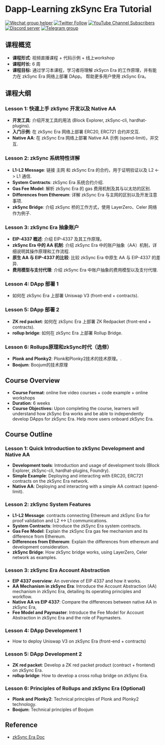 # Dapp-Learning zkSync Era Tutorial

<div>
  <p>
    <a href="https://github.com/Dapp-Learning-DAO/Dapp-Learning/tree/main/docs/imgs/wechat-group-helper.png"><img alt="Wechat group helper" src="https://img.shields.io/static/v1?&label=&logo=wechat&message=wechat group&color=brightgreen&logoColor=white"></a>
    <a href="https://twitter.com/Dapp_Learning"><img alt="Twitter Follow" src="https://img.shields.io/twitter/follow/dapp_learning?label=Follow"></a>
    <a href="https://www.youtube.com/c/DappLearning"><img alt="YouTube Channel Subscribers" src="https://img.shields.io/youtube/channel/subscribers/UCdJKZVxO55N3n2BQYXMDAcQ?style=social"></a>
    <a href="https://discord.gg/cRYNYXqPeR"><img src="https://img.shields.io/discord/907080577096757279?color=5865F2&logo=discord&logoColor=white&label=discord" alt="Discord server" /></a>
    <a href="https://t.me/joinchat/48Mp2jy4Yw40MmI1"><img src="https://img.shields.io/badge/telegram-blue?color=blue&logo=telegram&logoColor=white" alt="Telegram group" /></a>
  </p>
</div>

## 课程概览

- **课程形式**: 视频直播课程 + 代码示例 + 线上workshop
- **课程时长**: 6 周
- **课程目标:** 通过学习本课程，学习者将理解 zkSycn Era 的工作原理，并有能力在 zkSync Era 网络上部署 DApp。 帮助更多用户使用 zkSync Era。

## **课程大纲**

### Lesson 1: 快速上手 zkSync 开发以及 Native AA

- **开发工具**: 介绍开发工具的用法 (Block Explorer, zkSync-cli, hardhat-plugins).
- **入门示例**: 在 zkSync Era 网络上部署 ERC20, ERC721 合约并交互.
- **Native AA**: 在 zkSync Era 网络上部署 Native AA 示例 (spend-limit)，并交互.

### Lesson 2: zkSync 系统特性详解

- **L1-L2 Message**: 链接 主网 和 zkSync Era 的合约，用于证明验证以及 L2 <-> L1 通信.
- **System Contracts**: zkSync Era 系统合约介绍.
- **Gas Fee Model**: 解析 zkSync Era 的 gas 费用机制及其与以太坊的区别.
- **Differences from Ethereum**: 详解 zkSync Era 与主网的区别以及开发注意事项.
- **zkSync Bridge**: 介绍 zkSync 桥的工作方式，使用 LayerZero、Celer 网络作为例子.

### Lesson 3: zkSync Era 抽象账户

- **EIP-4337 概述**: 介绍 EIP-4337 及其工作原理。
- **zkSync Era 中的 AA 机制**: 介绍 zkSync Era 中的账户抽象（AA）机制，详细说明其操作原理和工作流程.
- **原生 AA 与 EIP-4337 的比较**: 比较 zkSync Era 中原生 AA 与 EIP-4337 的差异.
- **费用模型与支付代理**: 介绍 zkSync Era 中账户抽象的费用模型以及支付代理.

### Lesson 4: DApp 部署 1

- 如何在 zkSync Era 上部署 Uniswap V3 (front-end + contracts).

### Lesson 5: DApp 部署 2

- **ZK red packet**: 如何在 zkSync Era 上部署 ZK Redpacket (front-end + contracts).
- **rollup bridge**: 如何在 zkSync Era 上部署 Rollup Bridge.

### Lesson 6: Rollups原理和zkSync时代（选修）

- **Plonk and Plonky2**: Plonk和Plonky2技术的技术原理。.
- **Boojum**: Boojum的技术原理

## **Course Overview**

- **Course Format**: online live video courses + code example + online workshops
- **Duration**: 6 weeks
- **Course Objectives:** Upon completing the course, learners will understand how zkSync Era works and be able to independently develop DApps for zkSync Era. Help more users onboard zkSync Era.

## **Course Outline**

### Lesson 1: Quick Introduction to zkSync Development and Native AA

- **Development tools**: Introduction and usage of development tools (Block Explorer, zkSync-cli, hardhat-plugins, Foundry).
- **Simple Example**: Deploying and interacting with ERC20, ERC721 contracts on the zkSync Era network.
- **Native AA**: Deploying and interacting with a simple AA contract (spend-limit).

### Lesson 2: zkSync System Features

- **L1-L2 Message**: contracts connecting Ethereum and zkSync Era for proof validation and L2 <-> L1 communications.
- **System Contracts**: Introduce the zkSync Era system contracts.
- **Gas Fee Model**: Explain the zkSync Era gas fee mechanism and its difference from Ethereum.
- **Differences from Ethereum**: Explain the differences from ethereum and development consideration.
- **zkSync Bridge**: How zkSync bridge works, using LayerZero, Celer network as examples.

### Lesson 3: zkSync Era Account Abstraction

- **EIP 4337 overview**: An overview of EIP 4337 and how it works.
- **AA Mechanism in zkSync Era**: Introduce the Account Abstraction (AA) mechanism in zkSync Era, detailing its operating principles and workflow.
- **Native AA vs EIP 4337**: Compare the differences between native AA in zkSync Era,
- **Fee Model and Paymaster**: Introduce the Fee Model for Account Abstraction in zkSync Era and the role of Paymasters.

### Lesson 4: DApp Development 1

- How to deploy Uniswap V3 on zkSync Era (front-end + contracts)

### Lesson 5: DApp Development 2

- **ZK red packet**: Develop a ZK red packet product (contract + frontend) on zkSync Era.
- **rollup bridge**: How to develop a cross rollup bridge on zkSync Era.

### Lesson 6: Principles of Rollups and zkSync Era (Optional)

- **Plonk and Plonky2**: Technical principles of Plonk and Plonky2 technology.
- **Boojum**: Technical principles of Boojum

## Reference

- [zkSync Era Doc](https://docs.zksync.io/)
